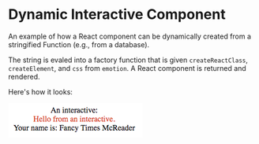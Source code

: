 # Dynamic Interactive Component

An example of how a React component can be dynamically created from a stringified
Function (e.g., from a database).

The string is evaled into a factory function that is given `createReactClass`,
`createElement`, and `css` from `emotion`. A React component is returned and
rendered.

Here's how it looks:

![screenshot](screenshot.png)
